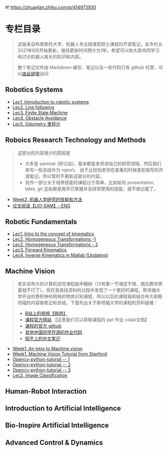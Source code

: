 #! https://zhuanlan.zhihu.com/p/414973930
# 专栏目录

>这是来自布里斯托大学，机器人专业授课型硕士课程的开源笔记。此专栏从2021年9月开始更新，维持更新时间预计为1年。希望可以和大家共同学习和讨论机器人相关的知识和内容。

>整个笔记文件由 Markdown 编写，笔记以及一些代码已有 github 托管，可以[由此链接](https://github.com/Alexbeast-CN/Uob_Robotics)访问
## Robotics Systems

- [Lec1. Introduction to robotic systems](https://zhuanlan.zhihu.com/p/414973593)
- [Lec2. Line following](https://zhuanlan.zhihu.com/p/416903088)
- [Lec3. Finite State Machine ](https://zhuanlan.zhihu.com/p/419237739)
- [Lec4. Obstacle Avoidance](https://zhuanlan.zhihu.com/p/423815444)
- [Lec5. Odometry 里程计](https://zhuanlan.zhihu.com/p/425715294)
## Roboics Research Technology and Methods

> 这部分的内容很少的原因是
> - 大多是 saminar (研讨会)，基本都是老师讲自己的研究领域，然后我们来写一些总结作为 report。 由于比较怕老师在查重的时候查到我写的开源笔记，所以暂时不更新这部分的内容。
> - 另外一部分关于培养技能的课程过于简单，比如如何 presentation, latex, git 这些都是我早已掌握并且经常使用的技能，就不做记载了。

- [Week2. 机器人学研究的技能和方法](https://zhuanlan.zhihu.com/p/419711214)
- [论文阅读【LIO-SAM】- ENG](https://zhuanlan.zhihu.com/p/420382484)
## Robotic Fundamentals

- [Lec1. Intro to the concept of kinematics](https://zhuanlan.zhihu.com/p/420409297)
- [Lec2. Homogeneous Transformations -1](https://zhuanlan.zhihu.com/p/423386635)
- [Lec2. Homogeneous Transformations - 2](https://zhuanlan.zhihu.com/p/426121325)
- [Lec3. Forward Kinematics](https://zhuanlan.zhihu.com/p/426994048)
- [Lec4. Inverse Kinematics in Matlab (Updating)](https://zhuanlan.zhihu.com/p/430060490)
## Machine Vision

> 老实说布大的计算机视觉课程~~是不错的~~（只有第一节课还不错，随后教学质量就不行了），但在我查找资料的过程中发现了一个更好的课程，斯坦福大学开设的卷积神经网络的物体识别课程，所以以后的课程我和结合布大和斯坦福的内容做笔记和总结。下面列出关于斯坦福大学的课程的资料链接：
> - [B站上的视频【熟肉】](https://www.bilibili.com/video/BV1nJ411z7fe?p=4)
> - [课程官方网站](http://cs231n.stanford.edu/) 【这里我们可以获取课程的 ppt 作业 colab文档】
> - [课程的官方 github](https://cs231n.github.io/)
> - [其他中国同学开源的作业代码](https://github.com/Halfish/cs231n)
> - [知乎上的中文笔记]( https://zhuanlan.zhihu.com/p/21930884)


- [Week1. An intro to Machine vision](https://zhuanlan.zhihu.com/p/421190397)
- [Week1. Machine Vision Tutorial from Stanford](https://zhuanlan.zhihu.com/p/422599653)
- [Opencv-python-tutorial -- 1](https://zhuanlan.zhihu.com/p/425297752)
- [Opencv-python-tutorial -- 2](https://zhuanlan.zhihu.com/p/426575079)
- [Opencv-python-tutorial -- 3](https://zhuanlan.zhihu.com/p/427681879)
- [Lec2. Image Classification](https://zhuanlan.zhihu.com/p/428291683)
## Human-Robot Interaction

## Introduction to Artificial Intelligence

## Bio-Inspire Artificial Intelligence

## Advanced Control & Dynamics